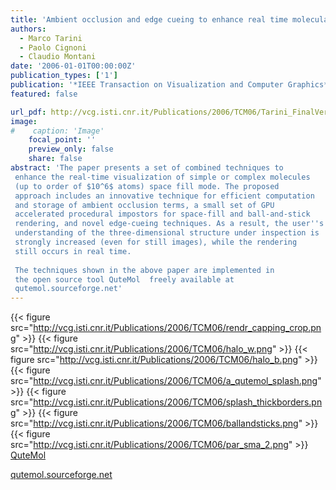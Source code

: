 ```yaml
---
title: 'Ambient occlusion and edge cueing to enhance real time molecular visualization'
authors:
  - Marco Tarini
  - Paolo Cignoni
  - Claudio Montani
date: '2006-01-01T00:00:00Z'
publication_types: ['1']
publication: '*IEEE Transaction on Visualization and Computer Graphics*'
featured: false

url_pdf: http://vcg.isti.cnr.it/Publications/2006/TCM06/Tarini_FinalVersionElec.pdf
image:
#    caption: 'Image'
    focal_point: ''
    preview_only: false
    share: false
abstract: 'The paper presents a set of combined techniques to enhance the real-time visualization of simple or complex molecules (up to order of $10^6$ atoms) space fill mode. The proposed approach includes an innovative technique for efficient computation and storage of ambient occlusion terms, a small set of GPU accelerated procedural impostors for space-fill and ball-and-stick rendering, and novel edge-cueing techniques. As a result, the user''s understanding of the three-dimensional structure under inspection is strongly increased (even for still images), while the rendering still occurs in real time.  The techniques shown in the above paper are implemented in  the open source tool QuteMol  freely available at  qutemol.sourceforge.net'
---
```

{{< figure src="http://vcg.isti.cnr.it/Publications/2006/TCM06/rendr_capping_crop.png" >}}
{{< figure src="http://vcg.isti.cnr.it/Publications/2006/TCM06/halo_w.png" >}}
{{< figure src="http://vcg.isti.cnr.it/Publications/2006/TCM06/halo_b.png" >}}
{{< figure src="http://vcg.isti.cnr.it/Publications/2006/TCM06/a_qutemol_splash.png" >}}
{{< figure src="http://vcg.isti.cnr.it/Publications/2006/TCM06/splash_thickborders.png" >}}
{{< figure src="http://vcg.isti.cnr.it/Publications/2006/TCM06/ballandsticks.png" >}}
{{< figure src="http://vcg.isti.cnr.it/Publications/2006/TCM06/par_sma_2.png" >}}
[QuteMol](http://qutemol.sourceforge.net)

[qutemol.sourceforge.net](http://qutemol.sourceforge.net)

